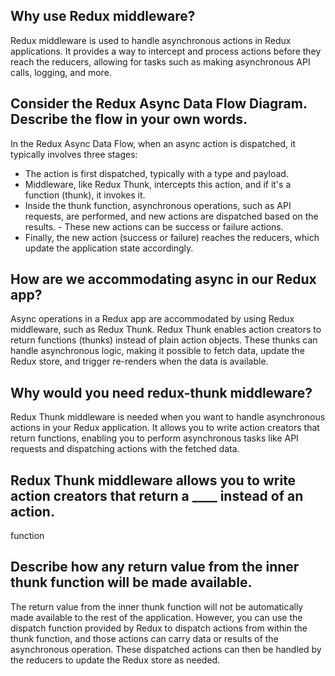 ## Why use Redux middleware?

Redux middleware is used to handle asynchronous actions in Redux applications. It provides a way to intercept and process actions before they reach the reducers, allowing for tasks such as making asynchronous API calls, logging, and more.

## Consider the Redux Async Data Flow Diagram. Describe the flow in your own words.

In the Redux Async Data Flow, when an async action is dispatched, it typically involves three stages:
- The action is first dispatched, typically with a type and payload.
- Middleware, like Redux Thunk, intercepts this action, and if it's a function (thunk), it invokes it.
- Inside the thunk function, asynchronous operations, such as API requests, are performed, and new actions are dispatched based on the results.   - These new actions can be success or failure actions.
- Finally, the new action (success or failure) reaches the reducers, which update the application state accordingly.

## How are we accommodating async in our Redux app?

Async operations in a Redux app are accommodated by using Redux middleware, such as Redux Thunk. Redux Thunk enables action creators to return functions (thunks) instead of plain action objects. These thunks can handle asynchronous logic, making it possible to fetch data, update the Redux store, and trigger re-renders when the data is available.


## Why would you need redux-thunk middleware?
Redux Thunk middleware is needed when you want to handle asynchronous actions in your Redux application. It allows you to write action creators that return functions, enabling you to perform asynchronous tasks like API requests and dispatching actions with the fetched data.

## Redux Thunk middleware allows you to write action creators that return a \_\_\_\_ instead of an action.

function


## Describe how any return value from the inner thunk function will be made available.

The return value from the inner thunk function will not be automatically made available to the rest of the application. However, you can use the dispatch function provided by Redux to dispatch actions from within the thunk function, and those actions can carry data or results of the asynchronous operation. These dispatched actions can then be handled by the reducers to update the Redux store as needed.